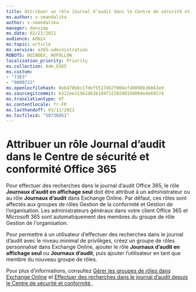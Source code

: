 ```yaml
---
title: Attribuer un rôle Journal d’audit dans le Centre de sécurité et conformité Office 365
ms.author: v-smandalika
author: v-smandalika
manager: dansimp
ms.date: 02/21/2021
audience: Admin
ms.topic: article
ms.service: o365-administration
ROBOTS: NOINDEX, NOFOLLOW
localization_priority: Priority
ms.collection: Adm_O365
ms.custom:
- "7363"
- "9000722"
ms.openlocfilehash: 0eb470b6c17def5517db2f866ef40898b36662ed
ms.sourcegitcommit: 6312ee31561db36104f32282d019d069ede69174
ms.translationtype: HT
ms.contentlocale: fr-FR
ms.lasthandoff: 03/11/2021
ms.locfileid: "50736851"
---
```

# <a name="assign-an-audit-log-role-in-the-office-365-security--compliance-center"></a>Attribuer un rôle Journal d’audit dans le Centre de sécurité et conformité Office 365

Pour effectuer des recherches dans le journal d’audit Office 365, le rôle **Journaux d’audit en affichage seul** doit être attribué à un administrateur ou au rôle **Journaux d’audit** dans Exchange Online. Par défaut, ces rôles sont affectés aux groupes de rôles Gestion de la conformité et Gestion de l’organisation. Les administrateurs généraux dans votre client Office 365 et Microsoft 365 sont automatiquement des membres du groupe de rôle Gestion de l'organisation.

Pour permettre à un utilisateur d’effectuer des recherches dans le journal d’audit avec le niveau minimal de privilèges, créez un groupe de rôles personnalisé dans Exchange Online, ajouter le rôle **Journaux d’audit en affichage seul** ou **Journaux d’audit**, puis ajouter l’utilisateur en tant que membre du nouveau groupe de rôles.

Pour plus d’informations, consultez [Gérer les groupes de rôles dans Exchange Online](https://docs.microsoft.com/Exchange/permissions-exo/role-groups) et [Effectuer des recherches dans le journal d’audit depuis le Centre de sécurité et conformité ](https://docs.microsoft.com/microsoft-365/compliance/search-the-audit-log-in-security-and-compliance).